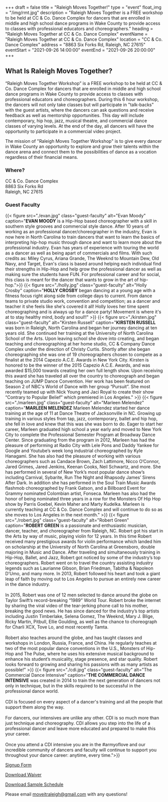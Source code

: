 +++
draft = false
title = "Raleigh Moves Together!"
type = "event"
float_img = "/img/rmt.jpg"
description = "Raleigh Moves Together is a FREE workshop to be held at CC & Co. Dance Complex for dancers that are enrolled in middle and high school dance programs in Wake County to provide access to classes with professional educators and choreographers."
heading = "Raleigh Moves Together at CC & Co. Dance Complex"
eventName = "Raleigh Moves Together at CC & Co. Dance Complex"
location = "CC & Co. Dance Complex"
address = "8863 Six Forks Rd, Raleigh, NC 27615"
eventStart = "2021-09-26 14:00:00"
eventEnd = "2021-09-26 20:00:00"
+++

## What Is Raleigh Moves Together?

“Raleigh Moves Together Workshop” is a FREE workshop to be held at CC & Co. Dance Complex for dancers that are enrolled in middle and high school dance programs in Wake County to provide access to classes with professional educators and choreographers. During this 6 hour workshop, the dancers will not only take classes but will participate in "talk-backs" with the guest artists, where the dancers can ask questions and receive feedback as well as mentorship opportunities.  This day will include contemporary, hip hop, jazz, musical theatre, and commercial dance classes of varying levels. At the end of the day, all dancers will have the opportunity to participate in a commercial video project.

The mission of "Raleigh Moves Together Workshop" is to give every dancer in Wake County an opportunity to explore and grow their talents within the dance arena and connect them to the possibilities of dance as a vocation regardless of their financial means.

### Where?
CC & Co. Dance Complex \
8863 Six Forks Rd \
Raleigh, NC 27615

### Guest Faculty
  {{< figure src="./evan.jpg" class="guest-faculty" alt="Evan Moody" caption="**EVAN MOODY** is a Hip-Hop based choreographer with a skill in southern style grooves and commercial style dance. After 10 years of working as an professional dancer/choreographer in the industry, Evan is now here in North Carolina to train dancers that want to learn the basics of interpreting hip-hop music through dance and want to learn more about the professional industry. Evan has years of experience with touring the world as a dancer as well as being apart of commercials and films. With such credits as: Miley Cyrus, Ariana Grande, The Weeknd to Mountain Dew, Old Navy, and Target, Evan's class is based around helping each individual find their strengths in Hip-Hop and help grow the professional dancer as well as making sure the students have FUN. For professional career and for social, this class is meant for the dancer that wants to grow in the art of hip-hop.">}}
  {{< figure src="./holly.jpg" class="guest-faculty" alt="Holly Crosby" caption="**HOLLY CROSBY** began dancing at a young age with a fitness focus right along side from college days to current. From dance teams to private studio work, convention and competition; as a dancer and teacher it she feels like she's covered it all! Holly loves her time spent choreographing and is always up for a dance party! Movement is where it's at to stay healthy mind, body and soul!!" >}}
  {{< figure src="./kirsten.jpg" class="guest-faculty" alt="Kirsten Russell" caption="**KIRSTEN RUSSELL** was born in Raleigh, North Carolina and began her journey dancing at ten years old. She continued her training at the University of North Carolina School of the Arts. Upon leaving school she dove into creating, and began teaching and choreographing at her home studio, CC & Company Dance Complex under the direction of Christy Curtis. Shortly after she began choreographing she was one of 19 choreographers chosen to compete as a finalist at the 2014 Capezio A.C.E. Awards in New York City. Kirsten is honored to be the winner of the 2015 Capezio A.C.E. Awards, and was awarded $15,000 towards creating her own full length show. Upon receiving this award she has traveled all over the country to choreograph and began teaching on JUMP Dance Convention. Her work has been featured on Season 2 of NBC's World of Dance with her group “Pursuit”. She most recently teamed up with Nick Young and Jaci Royal to create their show “Contrary to Popular Belief” which premiered in Los Angeles." >}}
  {{< figure src="./marleen.jpg" class="guest-faculty" alt="Marleen Melendez" caption="**MARLEEN MELENDEZ** Marleen Melendez started her dance training at the age of 11 at Dance Theatre of Jacksonville in NC. Growing up training in various styles from tap, jazz, contemporary, ballet and hip hop, she fell in love and knew that this was she was born to do. Eager to start her career, Marleen graduated high school a year early and moved to New York City to complete the Professional Semester Program at Broadway Dance Center. Since graduating from the program in 2012, Marleen has had the pleasure of performing at Radio City with Lele Pons and Daddy Yankee for Google and Youtube’s week long industrial choreographed by Kyle Hanagami. She has also had the pleasure of working with various choreographers such as Candace Brown, Zach Lattimore, Nicco O’Connor, Jared Grimes, Jared Jenkins, Keenan Cooks, Neil Schwartz, and more. She has performed in several of New York’s most popular dance show’s including Carnival, Sybarite, Run The Night and Rhapsody James’ Sirens After Dark. In addition she has performed in the Soul Train Music Awards flashmob choreographed by Frank Gatson, and a Billboard Event for Grammy nominated Colombian artist, Fonseca. Marleen has also had the honor of being nominated three years in a row for the Monsters Of Hip Hop show by Parris Goebel, Kevin Maher and Marty Kudelka. Marleen is currently teaching at CC & Co. Dance Complex and will continue to do so as she moves to Los Angeles in the next month." >}}
  {{< figure src="./robert.jpg" class="guest-faculty" alt="Robert Green" caption="**ROBERT GREEN** is a passionate and enthusiastic musician, dancer, teacher, and choreographer from Raleigh, NC. Robert got his start in the Arts by way of music, playing violin for 12 years. In this time Robert received many prestigious awards for violin performance which landed him on scholarship at the University of North Carolina at Greensboro, double majoring in Music and Dance. After traveling and simultaneously training in Hip-Hop, Ballet, and Jazz, Robert got noticed by some of the industry’s top choreographers. Robert went on to travel the country assisting industry legends such as Laurianne Gibson, Brian Friedman, Tabitha & Napoleon D’Umo, and many more. In 2013, Robert followed his heart and took a giant leap of faith by moving out to Los Angeles to pursue an entirely new career in the dance industry.<br><br>  In 2015, Robert was one of 12 men selected to dance around the globe on Taylor Swift’s record-breaking “1989” World Tour. Robert broke the internet by sharing the viral video of the tear-jerking phone call to his mother, breaking the good news. He has since danced for the industry’s top artists including Justin Timberlake, Selena Gomez, The Weeknd, Mary J. Blige, Ricky Martin, Pitbull, Ellie Goulding, as well as the chance to choreograph for Charli XCX, Tove Lo, and most recently Tamta.<br><br>Robert also teaches around the globe, and has taught classes and workshops in London, Russia, France, and China. He regularly teaches at two of the most popular dance conventions in the U.S., Monsters of Hip-Hop and The Pulse, where he uses his extensive musical background to enhance his student’s musicality, stage presence, and star quality. Robert looks forward to growing and sharing his passions with as many artists as possible!" >}}
  {{< figure src="./cdi.jpg" class="guest-faculty" alt="The Commercial Dance Intensive" caption="**THE COMMERCIAL DANCE INTENSIVE** was created in 2014 to train the next generation of dancers not only in technique, but in the skills required to be successful in the professional dance world.<br><br>CDI is focused on every aspect of a dancer's training and all the people that support them along the way.<br><br>For dancers, our intensives are unlike any other. CDI is so much more than just technique and choreography. CDI allows you step into the life of a professional dancer and leave more educated and prepared to make this your career.<br><br>Once you attend a CDI intensive you are in the #armyoflove and our incredible community of dancers and faculty will continue to support you throughout your dance career: anytime, every time.">}}

<a href="https://docs.google.com/forms/d/e/1FAIpQLSdlXCorYaMnpCCupQOO9T67uteiDr0D_9Ox9Xqzumc6aXQfSw/viewform" class="button button-primary button-large">Signup Form</a>

<a href="./Raleigh%20Moves%20Together%20Waiver.pdf" class="button button-primary button-large">Download Waiver</a>

<a href="./Raleigh%20Moves%20Together%20Sample%20Schedule.pdf" class="button button-primary button-large">Download Sample Schedule</a>

Please email <a href="mailto:moveitraleigh@gmail.com">moveitraleigh@gmail.com</a> with any questions!
